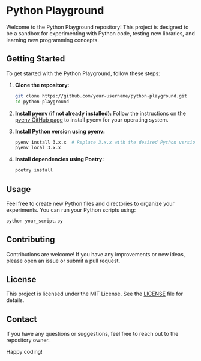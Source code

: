 # Python Playground

Welcome to the Python Playground repository! This project is designed to be a sandbox for experimenting with Python code, testing new libraries, and learning new programming concepts.

## Getting Started

To get started with the Python Playground, follow these steps:

1. **Clone the repository:**
    ```bash
    git clone https://github.com/your-username/python-playground.git
    cd python-playground
    ```

2. **Install pyenv (if not already installed):**
    Follow the instructions on the [pyenv GitHub page](https://github.com/pyenv/pyenv#installation) to install pyenv for your operating system.

3. **Install Python version using pyenv:**
    ```bash
    pyenv install 3.x.x  # Replace 3.x.x with the desired Python version
    pyenv local 3.x.x
    ```

4. **Install dependencies using Poetry:**
    ```bash
    poetry install
    ```

## Usage

Feel free to create new Python files and directories to organize your experiments. You can run your Python scripts using:
```bash
python your_script.py
```

## Contributing

Contributions are welcome! If you have any improvements or new ideas, please open an issue or submit a pull request.

## License

This project is licensed under the MIT License. See the [LICENSE](LICENSE) file for details.

## Contact

If you have any questions or suggestions, feel free to reach out to the repository owner.

Happy coding!
